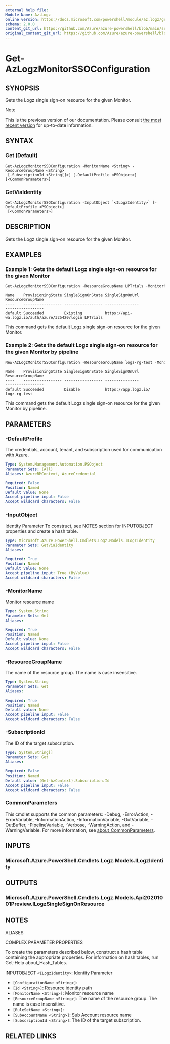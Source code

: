 ```yaml
---
external help file: 
Module Name: Az.Logz
online version: https://docs.microsoft.com/powershell/module/az.logz/get-azlogzmonitorssoconfiguration
schema: 2.0.0
content_git_url: https://github.com/Azure/azure-powershell/blob/main/src/Logz/help/Get-AzLogzMonitorSSOConfiguration.md
original_content_git_url: https://github.com/Azure/azure-powershell/blob/main/src/Logz/help/Get-AzLogzMonitorSSOConfiguration.md
---
```


# Get-AzLogzMonitorSSOConfiguration

## SYNOPSIS
Gets the Logz single sign-on resource for the given Monitor.

> [!NOTE]
>This is the previous version of our documentation. Please consult [the most recent version](/powershell/module/az.logz/get-azlogzmonitorssoconfiguration) for up-to-date information.

## SYNTAX

### Get (Default)
```
Get-AzLogzMonitorSSOConfiguration -MonitorName <String> -ResourceGroupName <String>
 [-SubscriptionId <String[]>] [-DefaultProfile <PSObject>] [<CommonParameters>]
```

### GetViaIdentity
```
Get-AzLogzMonitorSSOConfiguration -InputObject `<ILogzIdentity>` [-DefaultProfile <PSObject>]
 [<CommonParameters>]
```

## DESCRIPTION
Gets the Logz single sign-on resource for the given Monitor.

## EXAMPLES

### Example 1: Gets the default Logz single sign-on resource for the given Monitor
```powershell
Get-AzLogzMonitorSSOConfiguration -ResourceGroupName LPTrials -MonitorName lpatlogz
```

```output
Name    ProvisioningState SingleSignOnState SingleSignOnUrl                                ResourceGroupName
----    ----------------- ----------------- ---------------                                -----------------
default Succeeded         Existing          https://api-wa.logz.io/auth/azure/325420/login LPTrials
```

This command gets the default Logz single sign-on resource for the given Monitor.

### Example 2: Gets the default Logz single sign-on resource for the given Monitor by pipeline
```powershell
New-AzLogzMonitorSSOConfiguration -ResourceGroupName logz-rg-test -MonitorName pwsh-logz04 | Get-AzLogzMonitorSSOConfiguration
```

```output
Name    ProvisioningState SingleSignOnState SingleSignOnUrl             ResourceGroupName
----    ----------------- ----------------- ---------------             -----------------
default Succeeded         Disable           https://app.logz.io/        logz-rg-test
```

This command gets the default Logz single sign-on resource for the given Monitor by pipeline.

## PARAMETERS

### -DefaultProfile
The credentials, account, tenant, and subscription used for communication with Azure.

```yaml
Type: System.Management.Automation.PSObject
Parameter Sets: (All)
Aliases: AzureRMContext, AzureCredential

Required: False
Position: Named
Default value: None
Accept pipeline input: False
Accept wildcard characters: False
```

### -InputObject
Identity Parameter
To construct, see NOTES section for INPUTOBJECT properties and create a hash table.

```yaml
Type: Microsoft.Azure.PowerShell.Cmdlets.Logz.Models.ILogzIdentity
Parameter Sets: GetViaIdentity
Aliases:

Required: True
Position: Named
Default value: None
Accept pipeline input: True (ByValue)
Accept wildcard characters: False
```

### -MonitorName
Monitor resource name

```yaml
Type: System.String
Parameter Sets: Get
Aliases:

Required: True
Position: Named
Default value: None
Accept pipeline input: False
Accept wildcard characters: False
```

### -ResourceGroupName
The name of the resource group.
The name is case insensitive.

```yaml
Type: System.String
Parameter Sets: Get
Aliases:

Required: True
Position: Named
Default value: None
Accept pipeline input: False
Accept wildcard characters: False
```

### -SubscriptionId
The ID of the target subscription.

```yaml
Type: System.String[]
Parameter Sets: Get
Aliases:

Required: False
Position: Named
Default value: (Get-AzContext).Subscription.Id
Accept pipeline input: False
Accept wildcard characters: False
```

### CommonParameters
This cmdlet supports the common parameters: -Debug, -ErrorAction, -ErrorVariable, -InformationAction, -InformationVariable, -OutVariable, -OutBuffer, -PipelineVariable, -Verbose, -WarningAction, and -WarningVariable. For more information, see [about_CommonParameters](http://go.microsoft.com/fwlink/?LinkID=113216).

## INPUTS

### Microsoft.Azure.PowerShell.Cmdlets.Logz.Models.ILogzIdentity

## OUTPUTS

### Microsoft.Azure.PowerShell.Cmdlets.Logz.Models.Api20201001Preview.ILogzSingleSignOnResource

## NOTES

ALIASES

COMPLEX PARAMETER PROPERTIES

To create the parameters described below, construct a hash table containing the appropriate properties. For information on hash tables, run Get-Help about_Hash_Tables.


INPUTOBJECT `<ILogzIdentity>`: Identity Parameter
  - `[ConfigurationName <String>]`: 
  - `[Id <String>]`: Resource identity path
  - `[MonitorName <String>]`: Monitor resource name
  - `[ResourceGroupName <String>]`: The name of the resource group. The name is case insensitive.
  - `[RuleSetName <String>]`: 
  - `[SubAccountName <String>]`: Sub Account resource name
  - `[SubscriptionId <String>]`: The ID of the target subscription.

## RELATED LINKS

